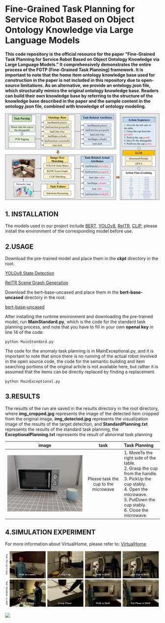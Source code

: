 # Fine-Grained Task Planning for Service Robot Based on Object Ontology Knowledge via Large Language Models

**This code repository is the official resource for the paper "Fine-Grained Task Planning for Service Robot Based on Object Ontology Knowledge via Large Language Models." It comprehensively demonstrates the entire process of the FGTP (Fine-Grained Task Planning) framework. It is important to note that the home item ontology knowledge base used for construction in the paper is not included in this repository due to open-source limitations. As an alternative, we provide an ontology.json file, which structurally mimics the original ontology knowledge base. Readers can build their own knowledge base by referring to the structure of the knowledge base described in the paper and the sample content in the ontology.json file, combined with knowledge of ontology modeling.**


![](.asert/fig1.png)

## 1. INSTALLATION

The models used in our project include [BERT](https://huggingface.co/bert-base-uncased), [YOLOv8](https://github.com/ultralytics/ultralytics), [ReITR](https://github.com/yrcong/RelTR), [CLIP](https://github.com/openai/CLIP), please install the environment of the corresponding model before use.


## 2.USAGE

Download the pre-trained model and place them in the **ckpt** directory in the root.

[YOLOv8 State Detection](https://drive.google.com/file/d/1gR2P04eCPyI8ji2IP1J1PDw7slyaDY2D/view?usp=drive_link)

[ReITR Scene Graph Generation](https://drive.google.com/file/d/1olw6NiTAWc0Sy5pefp_jv6nxPv1eRHO_/view?usp=drive_link)

Download the bert-base-uncased and place them in the **bert-base-uncased** directory in the root.

[bert-base-uncased](https://drive.google.com/drive/folders/10acnZGBS7avTrI-DAqiF1d4cC_5MlCgQ?usp=sharing)

After installing the runtime environment and downloading the pre-trained model, run **MainStandard.py**, which is the code for the standard task planning process, and note that you have to fill in your own **openai key** in line 14 of the code:

```
python MainStandard.py
```


The code for the anomaly task planning is in MainExceptional.py, and it is important to note that since there is no running of the actual robot involved in the open source code, the code for the semantic building and item searching portions of the original article is not available here, but rather it is assumed that the items can be directly replaced by finding a replacement.

```
python MainExceptional.py
```
## 3.RESULTS

The results of the run are saved in the results directory in the root directory, where **img_cropped.jpg** represents the image of the detected item cropped from the original image, **img_detected.jpg** represents the visualization image of the results of the target detection, and **StandardPlanning.txt** represents the results of the standard task planning, the **ExceptionalPlanning.txt** represents the result of abnormal task planning

|         image          |                 task                  | Task Planning                                                                                                                                                                                    |
|:----------------------:|:-------------------------------------:|:-------------------------------------------------------------------------------------------------------------------------------------------------------------------------------------------------|
| ![](.asert/task1.png)  | Please task the cup to the microwave  | 1. MoveTo the right side of the table. <br>2. Grasp the cup from the handle. <br>3. PickUp the cup stably. <br>4. Open the microwave. <br>5. PutDown the cup stably. <br>6. Close the microwave. |

## 4.SIMULATION EXPERIMENT

For more information about VirtualHome, please refer to: [VirtualHome](http://virtual-home.org/documentation/master/)

![](.asert/virtualhome1.png)


![](.asert/virtualhome2.png)

